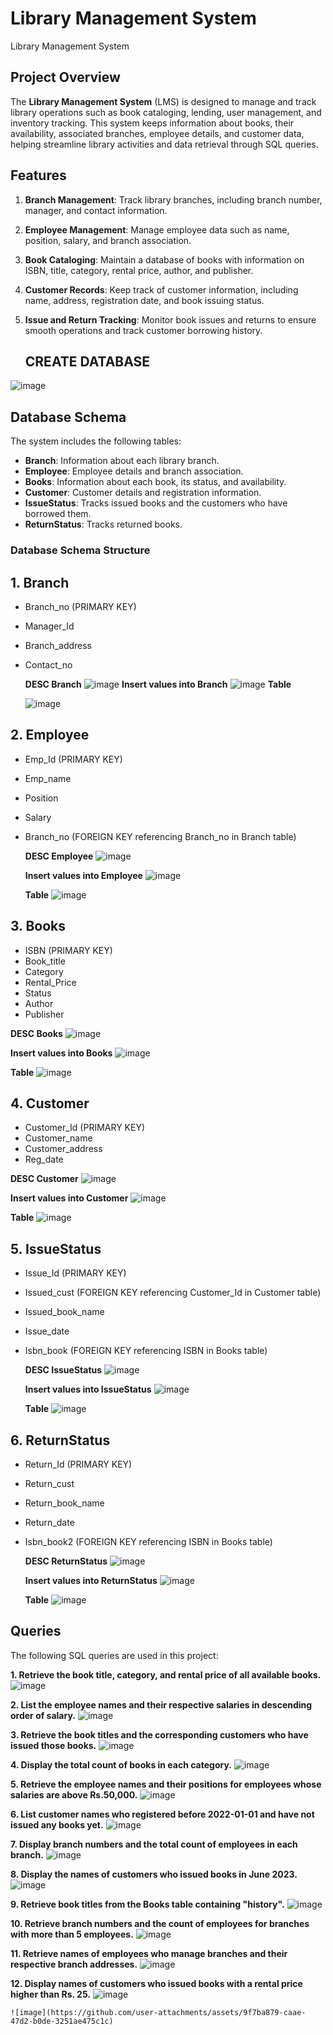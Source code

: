 # Library Management System
Library Management System

## Project Overview
The **Library Management System** (LMS) is designed to manage and track library operations such as book cataloging, lending, user management, and inventory tracking. This system keeps information about books, their availability, associated branches, employee details, and customer data, helping streamline library activities and data retrieval through SQL queries.


## Features
1. **Branch Management**: Track library branches, including branch number, manager, and contact information.
2. **Employee Management**: Manage employee data such as name, position, salary, and branch association.
3. **Book Cataloging**: Maintain a database of books with information on ISBN, title, category, rental price, author, and publisher.
4. **Customer Records**: Keep track of customer information, including name, address, registration date, and book issuing status.
5. **Issue and Return Tracking**: Monitor book issues and returns to ensure smooth operations and track customer borrowing history.

   ## CREATE DATABASE
![image](https://github.com/user-attachments/assets/4ef943bc-8c0b-4696-b31a-7af6584cb006)

## Database Schema
The system includes the following tables:
- **Branch**: Information about each library branch.
- **Employee**: Employee details and branch association.
- **Books**: Information about each book, its status, and availability.
- **Customer**: Customer details and registration information.
- **IssueStatus**: Tracks issued books and the customers who have borrowed them.
- **ReturnStatus**: Tracks returned books.
 

### Database Schema Structure
## 1. **Branch**
   - Branch_no (PRIMARY KEY)
   - Manager_Id
   - Branch_address
   - Contact_no
     
     **DESC Branch**
     ![image](https://github.com/user-attachments/assets/d9cc52de-e7bd-45da-9a97-b8fc2cb38445)
     **Insert values into Branch**
     ![image](https://github.com/user-attachments/assets/6a295047-1bac-45bb-bd90-6020655e0d65)
     **Table**
     
     ![image](https://github.com/user-attachments/assets/9a06bf25-3b8c-46f1-bd4a-198096144254)



## 2. **Employee**
   - Emp_Id (PRIMARY KEY)
   - Emp_name
   - Position
   - Salary
   - Branch_no (FOREIGN KEY referencing Branch_no in Branch table)

     **DESC Employee**
     ![image](https://github.com/user-attachments/assets/0e1c75fd-c66f-4fda-b984-11fdcb1e5093)

      **Insert values into Employee**
     ![image](https://github.com/user-attachments/assets/73c3cf9c-918c-457e-819f-d47c04d632f1)

     **Table**
       ![image](https://github.com/user-attachments/assets/9d9774cc-548e-44e7-87b0-9c103d1a4677)

## 3. **Books**
   - ISBN (PRIMARY KEY)
   - Book_title
   - Category
   - Rental_Price
   - Status
   - Author
   - Publisher
     
   **DESC Books**
     ![image](https://github.com/user-attachments/assets/47bf9c41-8552-4edf-a218-a6fa57169f2d)

   **Insert values into Books**
    ![image](https://github.com/user-attachments/assets/ca108258-22aa-4e10-b4c0-5f57be4f576a)

   **Table**
   ![image](https://github.com/user-attachments/assets/95e08ade-94aa-452a-9cd0-d8cd6c648be0)


## 4. **Customer**
   - Customer_Id (PRIMARY KEY)
   - Customer_name
   - Customer_address
   - Reg_date
     
   **DESC Customer**
     ![image](https://github.com/user-attachments/assets/ea74d297-a7fa-4399-92c6-6d90c6290871)

   **Insert values into Customer**
   ![image](https://github.com/user-attachments/assets/5276bcdd-21cc-4fef-bf29-605ec627f85b)

   **Table**
   ![image](https://github.com/user-attachments/assets/37ba8cd7-41d5-4bf2-b2e2-3ce4158e7f59)


## 5. **IssueStatus**
   - Issue_Id (PRIMARY KEY)
   - Issued_cust (FOREIGN KEY referencing Customer_Id in Customer table)
   - Issued_book_name
   - Issue_date
   - Isbn_book (FOREIGN KEY referencing ISBN in Books table)

     **DESC IssueStatus**
     ![image](https://github.com/user-attachments/assets/dc129330-e323-418a-9367-f02f9702c997)

     **Insert values into IssueStatus**
     ![image](https://github.com/user-attachments/assets/833b3c5c-69f8-4d3f-9fd3-dc687fcf1caa)

     **Table**
     ![image](https://github.com/user-attachments/assets/8e7bd62f-b0fe-4cf4-bad7-e56ea4737157)
  

## 6. **ReturnStatus**
   - Return_Id (PRIMARY KEY)
   - Return_cust
   - Return_book_name
   - Return_date
   - Isbn_book2 (FOREIGN KEY referencing ISBN in Books table)

     **DESC ReturnStatus**
     ![image](https://github.com/user-attachments/assets/1b5d02cb-e86c-4f56-910c-7e041b33ef86)

     **Insert values into ReturnStatus**
     ![image](https://github.com/user-attachments/assets/914ef126-b080-4d50-b3f8-14444c733008)

     **Table**
     ![image](https://github.com/user-attachments/assets/be284d59-8560-4339-9243-4dcbb237dc29)

## Queries
The following SQL queries are used in this project:

**1. Retrieve the book title, category, and rental price of all available books.**
    ![image](https://github.com/user-attachments/assets/52e87342-16ec-440c-9f8c-12681200f90c)
     
**2. List the employee names and their respective salaries in descending order of salary.**
   ![image](https://github.com/user-attachments/assets/90fc14ac-74c9-4617-8f61-8f16ce6b1683)

   
**3. Retrieve the book titles and the corresponding customers who have issued those books.**
   ![image](https://github.com/user-attachments/assets/e300ce8a-1868-4e0c-aa83-32e643874650)


**4. Display the total count of books in each category.**
   ![image](https://github.com/user-attachments/assets/2925e54e-aebd-4e19-8317-431b99537ba4)

**5. Retrieve the employee names and their positions for employees whose salaries are above Rs.50,000.**
   ![image](https://github.com/user-attachments/assets/2d7b9cc7-4395-4182-bebf-bbb5042cb999)

**6. List customer names who registered before 2022-01-01 and have not issued any books yet.**
   ![image](https://github.com/user-attachments/assets/ac4ef2f5-f2cb-4a80-adb0-fdd05fbde1e9)

**7. Display branch numbers and the total count of employees in each branch.**
   ![image](https://github.com/user-attachments/assets/f05bf85a-9884-4a5b-b38b-000ec8f5ef65)

**8. Display the names of customers who issued books in June 2023.**
   ![image](https://github.com/user-attachments/assets/bb8c96a8-49fc-4605-a309-af4e46ccd6e5)

**9. Retrieve book titles from the Books table containing "history".**
    ![image](https://github.com/user-attachments/assets/c4e13e8c-ea02-4fbf-9619-004b2b22a048)

**10. Retrieve branch numbers and the count of employees for branches with more than 5 employees.**
     ![image](https://github.com/user-attachments/assets/834dca35-ed81-47f6-8720-cddb53611a7c)

**11. Retrieve names of employees who manage branches and their respective branch addresses.**
    ![image](https://github.com/user-attachments/assets/76da6557-b052-4a08-a423-60913a73d945)

**12. Display names of customers who issued books with a rental price higher than Rs. 25.**
    ![image](https://github.com/user-attachments/assets/94d85d91-02d0-45d1-b6f3-53cef89fc6df)

    ![image](https://github.com/user-attachments/assets/9f7ba879-caae-47d2-b0de-3251ae475c1c)






